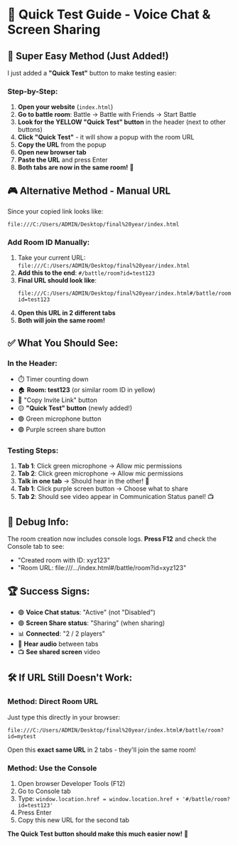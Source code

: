 # 🚀 Quick Test Guide - Voice Chat & Screen Sharing

## 🎯 **Super Easy Method (Just Added!)**

I just added a **"Quick Test"** button to make testing easier:

### **Step-by-Step:**
1. **Open your website** (`index.html`)
2. **Go to battle room**: Battle → Battle with Friends → Start Battle  
3. **Look for the YELLOW "Quick Test" button** in the header (next to other buttons)
4. **Click "Quick Test"** - it will show a popup with the room URL
5. **Copy the URL** from the popup
6. **Open new browser tab** 
7. **Paste the URL** and press Enter
8. **Both tabs are now in the same room!** 🎉

## 🎮 **Alternative Method - Manual URL**

Since your copied link looks like: 
```
file:///C:/Users/ADMIN/Desktop/final%20year/index.html
```

### **Add Room ID Manually:**
1. Take your current URL: `file:///C:/Users/ADMIN/Desktop/final%20year/index.html`
2. **Add this to the end**: `#/battle/room?id=test123`
3. **Final URL should look like**:
   ```
   file:///C:/Users/ADMIN/Desktop/final%20year/index.html#/battle/room?id=test123
   ```
4. **Open this URL in 2 different tabs**
5. **Both will join the same room!**

## ✅ **What You Should See:**

### **In the Header:**
- ⏱️ Timer counting down  
- 🏠 **Room: test123** (or similar room ID in yellow)
- 🔵 "Copy Invite Link" button
- 🟡 **"Quick Test" button** (newly added!)
- 🟢 Green microphone button
- 🟣 Purple screen share button

### **Testing Steps:**
1. **Tab 1**: Click green microphone → Allow mic permissions
2. **Tab 2**: Click green microphone → Allow mic permissions  
3. **Talk in one tab** → Should hear in the other! 🎤
4. **Tab 1**: Click purple screen button → Choose what to share
5. **Tab 2**: Should see video appear in Communication Status panel! 📺

## 🔧 **Debug Info:**

The room creation now includes console logs. **Press F12** and check the Console tab to see:
- "Created room with ID: xyz123"  
- "Room URL: file:///.../index.html#/battle/room?id=xyz123"

## 🏆 **Success Signs:**
- 🟢 **Voice Chat status**: "Active" (not "Disabled")
- 🟣 **Screen Share status**: "Sharing" (when sharing)
- 📊 **Connected**: "2 / 2 players" 
- 🎤 **Hear audio** between tabs
- 📺 **See shared screen** video

## 🛠️ **If URL Still Doesn't Work:**

### **Method: Direct Room URL**
Just type this directly in your browser:
```
file:///C:/Users/ADMIN/Desktop/final%20year/index.html#/battle/room?id=mytest
```
Open this **exact same URL** in 2 tabs - they'll join the same room!

### **Method: Use the Console**
1. Open browser Developer Tools (F12)
2. Go to Console tab  
3. Type: `window.location.href = window.location.href + '#/battle/room?id=test123'`
4. Press Enter
5. Copy this new URL for the second tab

**The Quick Test button should make this much easier now!** 🎉